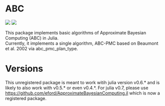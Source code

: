 # ABC

[![](https://img.shields.io/badge/docs-stable-blue.svg)](https://eford.github.io/ABC.jl/stable)
[![](https://img.shields.io/badge/docs-latest-blue.svg)](https://eford.github.io/ABC.jl/latest)

This package implements basic algorithms of Approximate Bayesian Computing (ABC) in Julia.  
Currently, it implements a single algorithm, ABC-PMC based on Beaumont et al. 2002 via abc_pmc_plan_type.

# Versions
This unregistered package is meant to work witih julia version v0.6.* and is likely to also work with v0.5.* or even v0.4.*. 
For julia v0.7, please use https://github.com/eford/ApproximateBayesianComputing.jl which is now a registered package.



